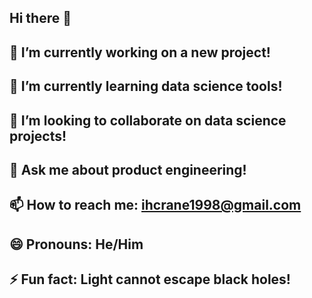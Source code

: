 ## Hi there 👋

## 🔭 I’m currently working on a new project!
## 🌱 I’m currently learning data science tools!
## 👯 I’m looking to collaborate on data science projects!
## 💬 Ask me about product engineering!
## 📫 How to reach me: ihcrane1998@gmail.com
## 😄 Pronouns: He/Him
## ⚡ Fun fact: Light cannot escape black holes!

